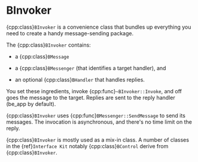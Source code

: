 # BInvoker

{cpp:class}`BInvoker` is a convenience class that bundles up everything
you need to create a handy message-sending package.

The {cpp:class}`BInvoker` contains:

- a {cpp:class}`BMessage`

- a {cpp:class}`BMessenger` (that identifies a target handler), and

- an optional {cpp:class}`BHandler` that handles replies.

You set these ingredients, invoke {cpp:func}`~BInvoker::Invoke`, and off
goes the message to the target. Replies are sent to the reply handler
(be_app by default).

{cpp:class}`BInvoker` uses {cpp:func}`BMessenger::SendMessage` to send its
messages. The invocation is asynchronous, and there's no time limit on the
reply.

{cpp:class}`BInvoker` is mostly used as a mix-in class. A number of
classes in the {ref}`Interface Kit` notably {cpp:class}`BControl` derive
from {cpp:class}`BInvoker`.
